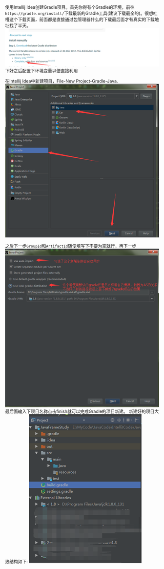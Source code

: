使用Intellij Idea创建Gradle项目。首先你得有个Gradle的环境，前往`https://gradle.org/install/`下载最新的Gradle工具(建议下载最全的)。很想吐槽这个下载页面，前面都是直接通过包管理器什么的下载最后面才有真实的下载地址找了半天。  
![20171215204538.png](../../../Pictures/201712/20171215204538.png)  
下好之后配置下环境变量以便直接利用

在Intellij Idea中新建项目，File-New Project-Gradle-Java.
![20171215204415.png](../../../Pictures/201712/20171215204415.png)  

之后下一步`GroupId`和`ArtifactId`随便填写下不要为空就行，再下一步  
![20171215210112.png](../../../Pictures/201712/20171215210112.png)  
最后面输入下项目名称点击finish就可以完成Gradle的项目新建。
新建好的项目大致结构如下:
![20171215210231.png](../../../Pictures/201712/20171215210231.png)  

